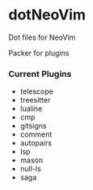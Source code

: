 # dotNeoVim
Dot files for NeoVim

Packer for plugins


### Current Plugins
* telescope
* treesitter
* lualine
* cmp
* gitsigns
* comment
* autopairs
* lsp
*    mason
*    null-ls
*    saga
